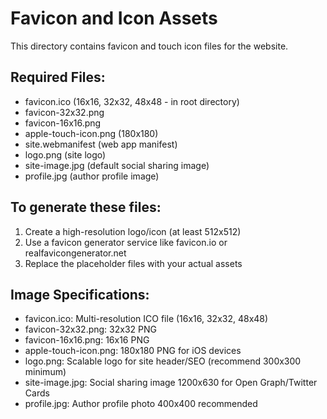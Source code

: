 # Favicon and Icon Assets

This directory contains favicon and touch icon files for the website.

## Required Files:
- favicon.ico (16x16, 32x32, 48x48 - in root directory)
- favicon-32x32.png
- favicon-16x16.png  
- apple-touch-icon.png (180x180)
- site.webmanifest (web app manifest)
- logo.png (site logo)
- site-image.jpg (default social sharing image)
- profile.jpg (author profile image)

## To generate these files:
1. Create a high-resolution logo/icon (at least 512x512)
2. Use a favicon generator service like favicon.io or realfavicongenerator.net
3. Replace the placeholder files with your actual assets

## Image Specifications:
- favicon.ico: Multi-resolution ICO file (16x16, 32x32, 48x48)
- favicon-32x32.png: 32x32 PNG
- favicon-16x16.png: 16x16 PNG  
- apple-touch-icon.png: 180x180 PNG for iOS devices
- logo.png: Scalable logo for site header/SEO (recommend 300x300 minimum)
- site-image.jpg: Social sharing image 1200x630 for Open Graph/Twitter Cards
- profile.jpg: Author profile photo 400x400 recommended